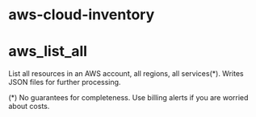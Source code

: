 # aws-cloud-inventory
aws\_list\_all
==============

List all resources in an AWS account, all regions, all services(*). Writes JSON files for further processing.

(*) No guarantees for completeness. Use billing alerts if you are worried about costs.
